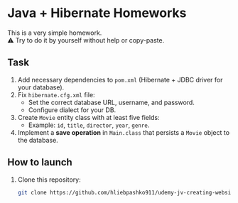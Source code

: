 # Java + Hibernate Homeworks

This is a very simple homework.  
⚠️ Try to do it by yourself without help or copy-paste.

## Task

1. Add necessary dependencies to `pom.xml` (Hibernate + JDBC driver for your database).
2. Fix `hibernate.cfg.xml` file:
    - Set the correct database URL, username, and password.
    - Configure dialect for your DB.
3. Create `Movie` entity class with at least five fields:
    - Example: `id`, `title`, `director`, `year`, `genre`.
4. Implement a **save operation** in `Main.class` that persists a `Movie` object to the database.

## How to launch

1. Clone this repository:
   ```bash
   git clone https://github.com/hliebpashko911/udemy-jv-creating-website-hibernate-first-hm.git

